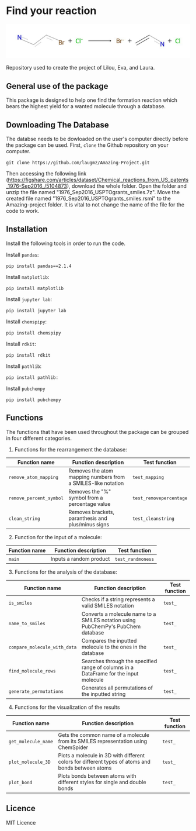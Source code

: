 # Find your reaction
![Project Logo](https://github.com/laugmz/Amazing-Project/blob/main/reaction.png)

Repository used to create the project of Lilou, Eva, and Laura.

##  General use of the package
This package is designed to help one find the formation reaction which bears the highest yield for a wanted molecule through a database.

## Downloading The Database
The databse needs to be dowloaded on the user's computer directly before the package can be used.
First, `clone` the Github repository on your computer.
```
git clone https://github.com/laugmz/Amazing-Project.git
```

Then accessing the following link (https://figshare.com/articles/dataset/Chemical_reactions_from_US_patents_1976-Sep2016_/5104873), download the whole folder.
Open the folder and unzip the file named "1976_Sep2016_USPTOgrants_smiles.7z". Move the created file named "1976_Sep2016_USPTOgrants_smiles.rsmi" to the Amazing-project folder. 
It is vital to not change the name of the file for the code to work.

## Installation
Install the following tools in order to run the code.

Install `pandas`:
```
pip install pandas==2.1.4
```
Install `matplotlib`:
```
pip install matplotlib
```
Install `jupyter lab`:
```
pip install jupyter lab
```
Install `chemspipy`:
```
pip install chemspipy
```
Install `rdkit`:
```
pip install rdkit
```
Install `pathlib`:
```
pip install pathlib:
```
Install `pubchempy`
```
pip install pubchempy
```

## Functions
The functions that have been used throughout the package can be grouped in four different categories.

1. Functions for the rearrangement the database:

|Function name | Function description | Test function |
|-----------------|-----------------|-----------------|
| `remove_atom_mapping` | Removes the atom mapping numbers from a SMILES-like notation|`test_mapping`|
| `remove_percent_symbol`|Removes the "%" symbol from a percentage value| `test_removepercentage`|
|`clean_string`|Removes brackets, paranthesis and plus/minus signs|`test_cleanstring`|
   

2. Function for the input of a molecule:

|Function name | Function description | Test function |
|-----------------|-----------------|-----------------|
| `main` | Inputs a random product|`test_randmoness`| 

3. Functions for the analysis of the database:

|Function name | Function description | Test function |
|-----------------|-----------------|-----------------|
| `is_smiles` | Checks if a string represents a valid SMILES notation|`test_`|
|`name_to_smiles`|Converts a molecule name to a SMILES notation using PubChemPy's PubChem database| `test_`|
|`compare_molecule_with_data`|Compares the inputted molecule to the ones in the database|`test_`|
|`find_molecule_rows`|Searches through the specified range of columns in a DataFrame for the input molecule|`test_`|
|`generate_permutations`|Generates all permutations of the inputted string |`test_`|

4. Functions for the visualization of the results

|Function name | Function description | Test function |
|-----------------|-----------------|-----------------|
| `get_molecule_name`|Gets the common name of a molecule from its SMILES representation using ChemSpider|`test_`|
|`plot_molecule_3D`|Plots a molecule in 3D with different colors for different types of atoms and bonds between atoms| `test_`|
|`plot_bond`|Plots bonds between atoms with different styles for single and double bonds|`test_`|

## Licence 
MIT Licence
